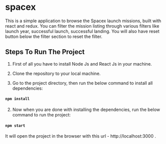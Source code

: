 # spacex

This is a simple application to browse the Spacex launch missions, built with react and redux. You can filter the mission listing through various filters like launch year, successful launch, successful landing. You will also have reset button below the filter section to reset the filter.

## Steps To Run The Project

1. First of all you have to install Node Js and React Js in your machine.

2. Clone the repository to your local machine.

3. Go to the project directory, then run the below command to install all dependencies:

#### `npm install`

2. Now when you are done with installing the dependencies, run the below command to run the project:

#### `npm start`

It will open the project in the browser with this url - http://localhost:3000 .
